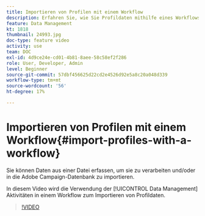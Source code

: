 ```yaml
---
title: Importieren von Profilen mit einem Workflow
description: Erfahren Sie, wie Sie Profildaten mithilfe eines Workflows importieren.
feature: Data Management
kt: 1818
thumbnail: 24993.jpg
doc-type: feature video
activity: use
team: DOC
exl-id: 4d9ce24e-cd01-4b81-8aee-58c58ef2f286
role: User, Developer, Admin
level: Beginner
source-git-commit: 57dbf456625d22cd2e4526d92e5a8c20a048d339
workflow-type: tm+mt
source-wordcount: '56'
ht-degree: 17%

---
```


# Importieren von Profilen mit einem Workflow{#import-profiles-with-a-workflow}

Sie können Daten aus einer Datei erfassen, um sie zu verarbeiten und/oder in die Adobe Campaign-Datenbank zu importieren.

In diesem Video wird die Verwendung der [!UICONTROL Data Management] Aktivitäten in einem Workflow zum Importieren von Profildaten.

>[!VIDEO](https://video.tv.adobe.com/v/24993?quality=12)
